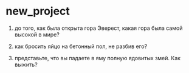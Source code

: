 # new_project
1) до того, как была открыта гора Эверест, какая гора была самой высокой в мире?

2) как бросить яйцо на бетонный пол, не разбив его?

3) представьте, что вы падаете в яму полную ядовитых змей. Как выжить?